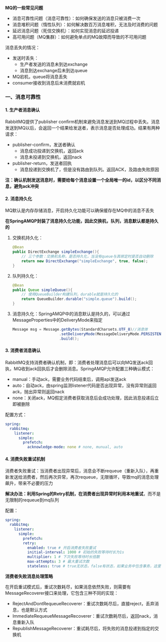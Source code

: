 **MQ的一些常见问题**

* 消息可靠性问题（消息可靠性）：如何确保发送的消息只被消费一次
* 消息堆积问题（惰性队列）：如何解决数百万消息堆积，无法及时消费的问题
* 延迟消息问题（死信交换机）：如何实现消息的延迟投递
* 高可用问题（MQ集群）：如何避免单点的MQ故障而导致的不可用问题



消息丢失的情况：

* 发送时丢失：
  * 生产者发送的消息未到达exchange
  * 消息到达exchange后未到达queue
* MQ宕机，queue将消息丢失
* consumer接收到消息后未消费就宕机



### 一、消息可靠性

#### 1. 生产者消息确认

RabbitMQ提供了publisher confirm机制来避免消息发送到MQ过程中丢失。消息发送到MQ以后，会返回一个结果给发送者，表示消息是否处理成功。结果有两种请求：

* publisher-confirm，发送者确认
  * 消息成功投递到交换机，返回ack
  * 消息未投递到交换机，返回nack
* publisher-return，发送者回执
  * 消息投递到交换机了，但是没有路由到队列。返回ACK，及路由失败原因

**注：确认机制发送消息时，需要给每个消息设置一个全局唯一的id，以区分不同消息，避免ack冲突**

#### 2. 消息持久化

MQ默认是内存存储消息，开启持久化功能可以确保缓存在MQ中的消息不丢失

**在SpringAMQP封装了消息持久化功能，因此交换机，队列，消息默认都是持久的**

1. 交换机持久化：

   ```java
   @Bean
   public DirectExchange simpleExchange(){
       // 三个参数：交换机名称，是否持久化，当没有queue与其绑定时是否自动删除
       return new DirectExchange("simpleExchange", true, false);
   }
   ```

2. 队列持久化：

   ```java
   @Bean
   public Queue simpleQueue(){
       // 使用QueueBuilder构建队列，durable就是持久化的
       return QueueBuilder.durable("simple.queue").build();
   }
   ```

3. 消息持久化：SpringAMQP中的消息默认是持久的，可以通过MessageProperties中的DeliveryMode来指定

   ```java
   Message msg = Message.getBytes(StandardCharsets.UTF_8)//消息体
                        .setDeliveryMode(MessageDeliveryMode.PERSISTENT)//持久化                  
                        .build();
   ```

   

#### 3. 消费者消息确认

RabbitMQ支持消费者确认机制，即：消费者处理消息后可以向MQ发送ack回执，MQ收到ack回执后才会删除消息。SpringAMQP允许配置三种确认模式：

* manual：手动ack，需要业务代码结束后，调用api发送ack
* auto：自动ack，由spring监测listener代码是否出现异常，没有异常则返回ack，抛出异常则返回nack
* none：关闭ack，MQ假定消费者获取消息后会成功处理，因此消息投递后立即被删除

配置方式：

```yaml
spring:
  rabbitmq:
    listener:
      simple:
        prefetch:
          acknowledge-mode: none # none, munual, auto
```



#### 4. 消费失败重试机制

消费者失败重试：当消费者出现异常后，消息会不断requeue（重新入队），再重新发送给消费者，然后再次异常，再次requeue，无限循环，导致mq的消息处理飙升，带来不必要的压力

**解决办法：**利用Spring的Retry机制，在消费者出现异常时利用**本地重试**，而不是无限制的requeue到mq队列

配置：

```yaml
spring:
  rabbitmq:
    listener:
      simple:
        prefetch:
        retry:
          enabled: true # 开启消费者失败重试
          initial-interval: 1000 # 初始的失败等待时长为1s
          multiplier: 1 # 下次失败等待时长倍数
          max-attempts: 3 # 最大重试次数
          stateless: true # true无状态，false有状态，如果业务中包含事务，这里改为false
```

**消费者失败消息处理策略**

在开启重试模式后，重试次数耗尽，如果消息依然失败，则需要有MessageRecoverer接口来处理，它包含三种不同的实现：

* RejectAndDontRequeueRecoverer：重试次数耗尽后，直接reject，丢弃消息，也是默认方式
* ImmediateRequeueMessageRecoverer：重试次数耗尽后，返回nack，消息重新入队
* RepublishMessageRecoverer：重试耗尽后，将失败的消息投递到指定的交换机



